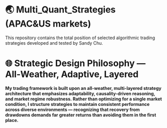 # 🌏 Multi_Quant_Strategies (APAC&US markets)
This repository contains  the total position of selected algorithmic trading strategies developed and tested by Sandy Chu. 

# 🌐 Strategic Design Philosophy — All-Weather, Adaptive, Layered
**My trading framework is built upon an all-weather, multi-layered strategy architecture that emphasizes adaptability, causality-driven reasoning, and market regime robustness. Rather than optimizing for a single market condition, I structure strategies to maintain consistent performance across diverse environments — recognizing that recovery from drawdowns demands far greater returns than avoiding them in the first place.**
